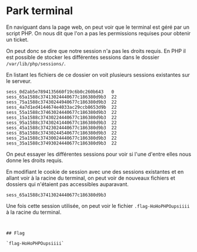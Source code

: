 # Park terminal

En naviguant dans la page web, on peut voir que le terminal est géré par un script PHP. 
On nous dit que l'on a pas les permissions requises pour obtenir un ticket.

On peut donc se dire que notre session n'a pas les droits requis. 
En PHP il est possible de stocker les différentes sessions dans le dossier `/var/lib/php/sessions/`.

En listant les fichiers de ce dossier on voit plusieurs sessions existantes sur le serveur.

```
sess_0d2ab5e7894135660f19c6b0c260b643	0
sess_65a1588c37413024440677c186380d9b3	22
sess_75a1588c37430244940677c186380d9b3	22
sess_4a7d1ed4144674e4033ac29ccb8653d9b	22
sess_55a1588c37463024440677c186380d9b3	22
sess_15a1588c37430224440677c186380d9b3	22
sess_95a1588c37430241440677c186380d9b3	22
sess_45a1588c37423024440677c186380d9b3	22
sess_85a1588c37430244540677c186380d9b3	22
sess_25a1588c37430024440677c186380d9b3	22
sess_35a1588c37493024440677c186380d9b3	22
```

On peut essayer les différentes sessions pour voir si l'une d'entre elles nous donne les droits requis.

En modifiant le cookie de session avec une des sessions existantes et en allant voir à la racine du terminal,
on peut voir de nouveaux fichiers et dossiers qui n'étaient pas accessibles auparavant.

```
sess_65a1588c37413024440677c186380d9b3
```

Une fois cette session utilisée, on peut voir le fichier `.flag-HoHoPHPOupsiiii` à la racine du terminal.

```


## Flag

`flag-HoHoPHPOupsiiii`
